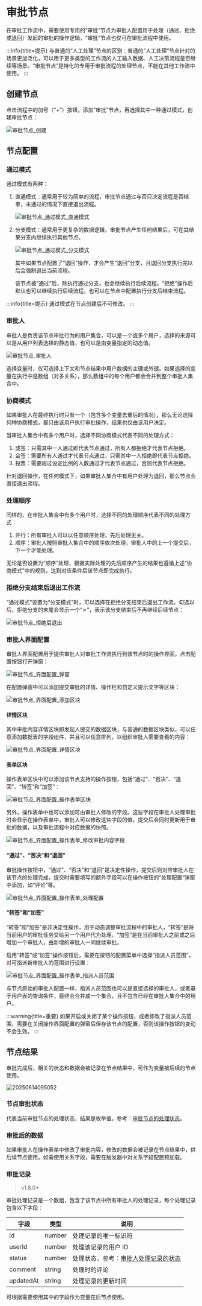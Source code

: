 # 审批节点

在审批工作流中，需要使用专用的“审批”节点为审批人配置用于处理（通过、拒绝或退回）发起的审批的操作逻辑，“审批”节点也仅可在审批流程中使用。

:::info{title=提示}
与普通的“人工处理”节点的区别：普通的“人工处理”节点针对的场景更加泛化，可以用于更多类型的工作流的人工输入数据、人工决策流程是否继续等场景。“审批节点”是特化的专用于审批流程的处理节点，不能在其他工作流中使用。
:::

## 创建节点

点击流程中的加号（“+”）按钮，添加“审批”节点，再选择其中一种通过模式，创建审批节点：

![审批节点_创建](https://static-docs.nocobase.com/f15d61208a3918d005cd2031fc9b6ce7.png)

## 节点配置

### 通过模式

通过模式有两种：

1.  直通模式：通常用于较为简单的流程，审批节点通过与否只决定流程是否结束，未通过的情况下直接退出流程。

    ![审批节点_通过模式_直通模式](https://static-docs.nocobase.com/a9d446a186f61c546607cf1c2534b287.png)

2.  分支模式：通常用于更复杂的数据逻辑，审批节点产生任何结果后，可在其结果分支内继续执行其他节点。

    ![审批节点_通过模式_分支模式](https://static-docs.nocobase.com/57dc6a8907f3bb02fb28c354c241e4e5.png)

    其中如果节点配置了“退回”操作，才会产生“退回”分支，且退回分支执行完以后会强制退出当前流程。

    该节点被“通过”后，除执行通过分支，也会继续执行后续流程。“拒绝”操作后默认也可以继续执行后续流程，也可以在节点中配置执行分支后结束流程。

:::info{title=提示}
通过模式在节点创建后不可修改。
:::

### 审批人

审批人是负责该节点审批行为的用户集合，可以是一个或多个用户，选择的来源可以是从用户列表选择的静态值，也可以是由变量指定的动态值。

![审批节点_审批人](https://static-docs.nocobase.com/29c64297d577b9ca9457b1d7ac62287d.png)

选择变量时，仅可选择上下文和节点结果中用户数据的主键或外键。如果选择的变量在执行中是数组（对多关系），那么数组中的每个用户都会合并到整个审批人集合中。

### 协商模式

如果审批人在最终执行时只有一个（包含多个变量去重后的情况），那么无论选择何种协商模式，都只由该用户执行审批操作，结果也仅由该用户决定。

当审批人集合中有多个用户时，选择不同协商模式代表不同的处理方式：

1. 或签：只需其中一人通过即代表节点通过，所有人都拒绝才代表节点拒绝。
2. 会签：需要所有人通过才代表节点通过，只需其中一人拒绝即代表节点拒绝。
3. 投票：需要超过设定比例的人数通过才代表节点通过，否则代表节点拒绝。

针对退回操作，在任何模式下，如果审批人集合中有用户处理为退回，那么节点会直接退出流程。

### 处理顺序

同样的，在审批人集合中有多个用户时，选择不同的处理顺序代表不同的处理方式：

1. 并行：所有审批人可以以任意顺序处理，先后处理无关。
2. 顺序：审批人按照审批人集合中的顺序依次处理，审批人中的上一个提交后，下一个才能处理。

无论是否设置为“顺序”处理，根据实际处理的先后顺序产生的结果也遵循上述“协商模式”中的规则，达到对应条件后该节点即完成执行。

### 拒绝分支结束后退出工作流

“通过模式”设置为“分支模式”时，可以选择在拒绝分支结束后退出工作流。勾选以后，拒绝分支的末尾会显示一个“✗”，表示该分支结束后不再继续后续节点：

![审批节点_拒绝后退出](https://static-docs.nocobase.com/1e740df93c128fb6fe54bf85a740e683.png)

### 审批人界面配置

审批人界面配置用于提供审批人对审批工作流执行到该节点时的操作界面，点击配置按钮打开弹窗：

![审批节点_界面配置_弹窗](https://static-docs.nocobase.com/2c321ae164b436f1c572305ff27cc9dd.png)

在配置弹窗中可以添加提交审批的详情、操作栏和自定义提示文字等区块：

![审批节点_界面配置_添加区块](https://static-docs.nocobase.com/9f8f11926e935ad8f8fbeec368edebfe.png)

#### 详情区块

其中审批内容详情区块即发起人提交的数据区块，与普通的数据区块类似，可以任意添加数据表的字段组件，并且可以任意排列，以组织审批人需要查看的内容：

![审批节点_界面配置_详情区块](https://static-docs.nocobase.com/1140ec13caeea1b364d12e057720a29c.png)

#### 表单区块

操作表单区块中可以添加该节点支持的操作按钮，包括“通过”、“否决”、“退回”、“转签”和“加签”：

![审批节点_界面配置_操作表单区块](https://static-docs.nocobase.com/20241226232013.png)

另外，操作表单中也可以添加可由审批人修改的字段。这些字段在审批人处理审批时会显示在操作表单中，审批人可以修改这些字段的值，提交后会同时更新用于审批的数据，以及审批流程中对应数据的快照。

![审批节点_界面配置_操作表单_修改审批内容字段](https://static-docs.nocobase.com/20241226232124.png)

#### “通过”、“否决”和“退回”

审批操作按钮中，“通过”、“否决”和“退回”是决定性操作，提交后则对应审批人在该节点的处理完成，提交时需要填写的额外字段可以在操作按钮的“处理配置”弹窗中添加，如“评论”等。

![审批节点_界面配置_操作表单_处理配置](https://static-docs.nocobase.com/20241226232225.png)

#### “转签”和“加签”

“转签”和“加签”是非决定性操作，用于动态调整审批流程中的审批人，“转签”是将当前用户的审批任务交给另一个用户代为处理，“加签”是在当前审批人之前或之后增加一个审批人，由新增的审批人一同继续审批。

启用“转签”或“加签”操作按钮后，需要在按钮的配置菜单中选择“指派人员范围”，对可指派新审批人的范围进行设置：

![审批节点_界面配置_操作表单_指派人员范围](https://static-docs.nocobase.com/20241226232321.png)

与节点原始的审批人配置一样，指派人员范围也可以是直接选择的审批人，或者基于用户表的查询条件，最终会合并成一个集合，且不包含已经在审批人集合中的用户。

:::warning{title=重要}
如果开启或关闭了某个操作按钮，或者修改了指派人员范围，需要在关闭操作界面配置的弹窗后保存该节点的配置，否则该操作按钮的变动不会生效。
:::

## 节点结果

审批完成后，相关的状态和数据会被记录在节点结果中，可作为变量被后续的节点使用。

![20250614095052](https://static-docs.nocobase.com/20250614095052.png)

### 节点审批状态

代表当前审批节点的处理状态，结果是枚举值，参考：[审批节点的处理状态](./advanced.md#审批节点的处理状态)。

### 审批后的数据

如果审批人在操作表单中修改了审批内容，修改的数据会被记录在节点结果中，供后续节点使用。如需使用关系字段，需要在触发器中对关系字段配置预加载。

### 审批记录

> v1.8.0+

审批处理记录是一个数组，包含了该节点中所有审批人的处理记录，每个处理记录包含以下字段：

| 字段 | 类型 | 说明 |
| --- | --- | --- |
| id | number | 处理记录的唯一标识符 |
| userId | number | 处理该记录的用户 ID |
| status | number | 处理状态，参考：[审批人处理记录的状态](./advanced.md#审批人处理记录的状态) |
| comment | string | 处理时的评论 |
| updatedAt | string | 处理记录的更新时间 |

可根据需要使用其中的字段作为变量在后节点使用。
